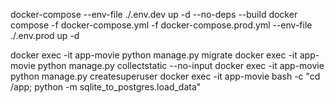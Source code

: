 docker-compose  --env-file ./.env.dev up -d --no-deps --build
docker compose -f docker-compose.yml -f docker-compose.prod.yml --env-file ./.env.prod up -d

docker exec -it app-movie python manage.py migrate
docker exec -it app-movie python manage.py collectstatic --no-input
docker exec -it app-movie python manage.py createsuperuser
docker exec -it app-movie bash -c "cd /app; python -m sqlite_to_postgres.load_data"